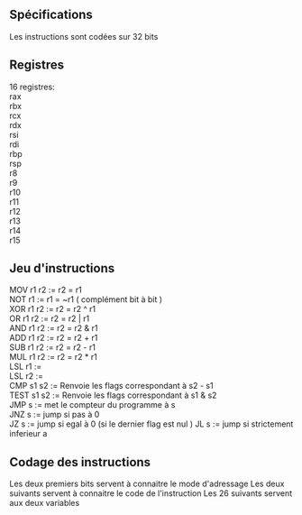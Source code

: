 Spécifications
-
Les instructions sont codées sur 32 bits

Registres
-

16 registres: \
rax\
rbx\
rcx\
rdx\
rsi\
rdi\
rbp\
rsp\
r8\
r9\
r10\
r11\
r12\
r13\
r14\
r15 





Jeu d'instructions
-
MOV r1 r2 := r2 = r1\
NOT r1    := r1 = ~r1 ( complément bit à bit )\
XOR r1 r2 := r2 = r2 ^ r1\
OR  r1 r2 := r2 = r2 | r1\
AND r1 r2 := r2 = r2 & r1\
ADD r1 r2 := r2 = r2 + r1\
SUB r1 r2 := r2 = r2 - r1\
MUL r1 r2 := r2 = r2 * r1\
LSL r1    :=\
LSL r2    := \
CMP s1 s2 := Renvoie les flags correspondant à s2 - s1\
TEST s1 s2 := Renvoie les flags correspondant à s1 & s2\
JMP s := met le compteur du programme à s\
JNZ s := jump si pas à 0\
JZ s := jump si egal à 0 (si le dernier flag est nul )
JL s := jump si strictement inferieur a 


Codage des instructions
-
Les deux premiers bits servent à connaitre le mode d'adressage
Les deux suivants servent à connaitre le code de l'instruction
Les 26 suivants servent aux deux variables

